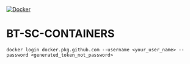 [![Docker](https://github.com/WangLab-ComputationalBiology/btc-sc-containers/actions/workflows/docker-publish.yml/badge.svg)](https://github.com/WangLab-ComputationalBiology/btc-sc-containers/actions/workflows/docker-publish.yml)

# BT-SC-CONTAINERS

`docker login docker.pkg.github.com --username <your_user_name> --password <generated_token_not_password>`

